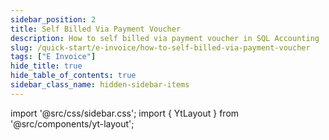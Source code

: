 ```yaml
---
sidebar_position: 2
title: Self Billed Via Payment Voucher
description: How to self billed via payment voucher in SQL Accounting
slug: /quick-start/e-invoice/how-to-self-billed-via-payment-voucher
tags: ["E Invoice"]
hide_title: true
hide_table_of_contents: true
sidebar_class_name: hidden-sidebar-items
---
```


import '@src/css/sidebar.css';
import { YtLayout } from '@src/components/yt-layout';

<YtLayout
    videoId="S27uXKVaD5M"
/>
